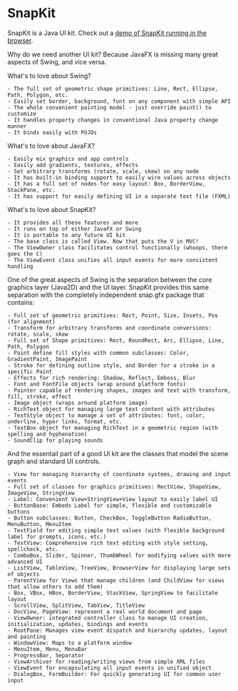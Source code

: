 # SnapKit
SnapKit is a Java UI kit. Check out a [demo of SnapKit running in the browser](http://www.reportmill.com/snaptea/BusyBox).

Why do we need another UI kit? Because JavaFX is missing many great
aspects of Swing, and vice versa.

What's to love about Swing?

	- The full set of geometric shape primitives: Line, Rect, Ellipse, Path, Polygon, etc.
	- Easily set border, background, font on any component with simple API
	- The whole convenient painting model - just override paint() to customize
	- It handles property changes in conventional Java property change manner
	- It binds easily with POJOs

What's to love about JavaFX?

	- Easily mix graphics and app controls
	- Easily add gradients, textures, effects
	- Set arbitrary transforms (rotate, scale, skew) on any node
	- It has built-in binding support to easily wire values across objects
	- It has a full set of nodes for easy layout: Box, BorderView, StackPane, etc.
	- It has support for easily defining UI in a separate text file (FXML)

What's to love about SnapKit?

	- It provides all these features and more
	- It runs on top of either JavaFX or Swing
	- It is portable to any future UI kit
	- The base class is called View. Now that puts the V in MVC!
	- The ViewOwner class facilitates control functionally (whoops, there goes the C)
	- The ViewEvent class unifies all input events for more consistent handling

One of the great aspects of Swing is the separation between the core graphics layer (Java2D) and
the UI layer. SnapKit provides this same separation with the completely independent snap.gfx package
that contains:

	- Full set of geometric primitives: Rect, Point, Size, Insets, Pos (for alignment)
	- Transform for arbitrary transforms and coordinate conversions: rotate, scale, skew
	- Full set of Shape primitives: Rect, RoundRect, Arc, Ellipse, Line, Path, Polygon
	- Paint define fill styles with common subclasses: Color, GradientPaint, ImagePaint
	- Stroke for defining outline style, and Border for a stroke in a specific Paint
	- Effects for rich rendering: Shadow, Reflect, Emboss, Blur
	- Font and FontFile objects (wrap around platform fonts)
	- Painter capable of rendering shapes, images and text with transform, fill, stroke, effect
	- Image object (wraps around platform image)
	- RichText object for managing large text content with attributes
	- TextStyle object to manage a set of attributes: font, color, underline, hyper links, format, etc.
	- TextBox object for managing RichText in a geometric region (with spelling and hyphenation)
	- SoundClip for playing sounds

And the essentail part of a good UI kit are the classes that model the scene graph and
standard UI controls.

	- View for managing hierarchy of coordinate systems, drawing and input events
	- Full set of classes for graphics primitives: RectView, ShapeView, ImageView, StringView
	- Label: Convenient View+StringView+View layout to easily label UI
	- ButtonBase: Embeds Label for simple, flexible and customizable buttons
	- Button subclasses: Button, CheckBox, ToggleButton RadioButton, MenuButton, MenuItem
	- TextField for editing simple text values (with flexible background label for prompts, icons, etc.)
	- TextView: Comprehensive rich text editing with style setting, spellcheck, etc.
	- ComboBox, Slider, Spinner, ThumbWheel for modifying values with more advanced UI
	- ListView, TableView, TreeView, BrowserView for displaying large sets of objects
	- ParentView for Views that manage children (and ChildView for views that allow others to add them)
	- Box, VBox, HBox, BorderView, StackView, SpringView to facilitate layout
	- ScrollView, SplitView, TabView, TitleView
	- DocView, PageView: represent a real world document and page
	- ViewOwner: integrated controller class to manage UI creation, initialization, updates, bindings and events
	- RootPane: Manages view event dispatch and hierarchy updates, layout and painting
	- WindowView: Maps to a platform window
	- MenuItem, Menu, MenuBar
	- ProgressBar, Separator
	- ViewArchiver for reading/writing views from simple XML files
	- ViewEvent for encapsulating all input events in unified object
	- DialogBox, FormBuilder: For quickly generating UI for common user input
